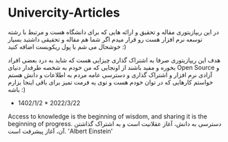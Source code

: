 # Univercity-Articles
در این ریپازیتوری مقاله و تحقیق و ارائه هایی که برای دانشگاه هست و مرتبط با رشته توسعه نرم افزار هست رو قرار میدم 
اگر شما هم مقاله و تحقیقی داشتید بسیار خوشحال می شم با پول ریکویست اضافه کنید :)



هدف این ریپازیتوری صرفا به اشتراک گذاری چیزایی هست که شاید به درد بعضی افراد بخوره و مفید باشند از اونجایی که من خودم به شخصه طرفدار دنیای Open Source و آزادی نرم افزار و اشتراک گذاری و دسترسی عامه مردم به اطلاعات و دانش هستم خواستم کارهایی  که در توان خودم هست  و توی یه فرمت تمیز برای باقی اینجا بزارم باشه :) 
- 1402/1/2 * 2022/3/22

Access to knowledge is the beginning of wisdom, and sharing it is the beginning of progress.
دسترسی به دانش، آغاز عقلانیت است و به اشتراک گذاشتن آن، آغاز پیشرفت است.
'Albert Einstein'
